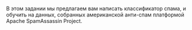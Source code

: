 В этом задании мы предлагаем вам написать классификатор спама, 
и обучить на данных, собранных американской анти-спам 
платформой Apache SpamAssassin Project.
